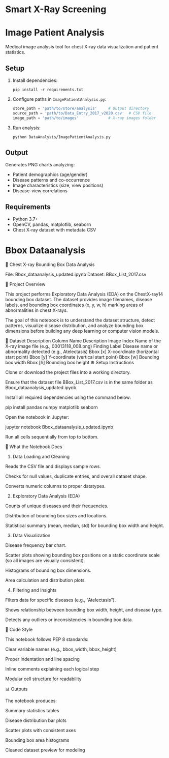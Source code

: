 # Smart X-Ray Screening

# Image Patient Analysis

Medical image analysis tool for chest X-ray data visualization and patient statistics.

## Setup
1. Install dependencies:
   ```
   pip install -r requirements.txt
   ```

2. Configure paths in `ImagePatientAnalysis.py`:
   ```python
   store_path = 'path/to/store/analysis'     # Output directory
   source_path = 'path/to/Data_Entry_2017_v2020.csv'  # CSV file
   image_path = 'path/to/images'             # X-ray images folder
   ```

3. Run analysis:
   ```
   python DataAnalysis/ImagePatientAnalysis.py
   ```

## Output
Generates PNG charts analyzing:
- Patient demographics (age/gender)
- Disease patterns and co-occurrence  
- Image characteristics (size, view positions)
- Disease-view correlations

## Requirements
- Python 3.7+
- OpenCV, pandas, matplotlib, seaborn
- Chest X-ray dataset with metadata CSV


# Bbox Dataanalysis

🩻 Chest X-ray Bounding Box Data Analysis

File: Bbox_dataanalysis_updated.ipynb
Dataset: BBox_List_2017.csv

📘 Project Overview

This project performs Exploratory Data Analysis (EDA) on the ChestX-ray14 bounding box dataset.
The dataset provides image filenames, disease labels, and bounding box coordinates (x, y, w, h) marking areas of abnormalities in chest X-rays.

The goal of this notebook is to understand the dataset structure, detect patterns, visualize disease distribution, and analyze bounding box dimensions before building any deep learning or computer vision models.

📂 Dataset Description
Column Name	Description
Image Index	Name of the X-ray image file (e.g., 00013118_008.png)
Finding Label	Disease name or abnormality detected (e.g., Atelectasis)
Bbox [x]	X-coordinate (horizontal start point)
Bbox [y]	Y-coordinate (vertical start point)
Bbox [w]	Bounding box width
Bbox [h]	Bounding box height
⚙️ Setup Instructions

Clone or download the project files into a working directory.

Ensure that the dataset file BBox_List_2017.csv is in the same folder as Bbox_dataanalysis_updated.ipynb.

Install all required dependencies using the command below:

pip install pandas numpy matplotlib seaborn


Open the notebook in Jupyter:

jupyter notebook Bbox_dataanalysis_updated.ipynb


Run all cells sequentially from top to bottom.

🧠 What the Notebook Does
1. Data Loading and Cleaning

Reads the CSV file and displays sample rows.

Checks for null values, duplicate entries, and overall dataset shape.

Converts numeric columns to proper datatypes.

2. Exploratory Data Analysis (EDA)

Counts of unique diseases and their frequencies.

Distribution of bounding box sizes and locations.

Statistical summary (mean, median, std) for bounding box width and height.

3. Data Visualization

Disease frequency bar chart.

Scatter plots showing bounding box positions on a static coordinate scale (so all images are visually consistent).

Histograms of bounding box dimensions.

Area calculation and distribution plots.

4. Filtering and Insights

Filters data for specific diseases (e.g., “Atelectasis”).

Shows relationship between bounding box width, height, and disease type.

Detects any outliers or inconsistencies in bounding box data.

🧩 Code Style

This notebook follows PEP 8 standards:

Clear variable names (e.g., bbox_width, bbox_height)

Proper indentation and line spacing

Inline comments explaining each logical step

Modular cell structure for readability

📊 Outputs

The notebook produces:

Summary statistics tables

Disease distribution bar plots

Scatter plots with consistent axes

Bounding box area histograms

Cleaned dataset preview for modeling
